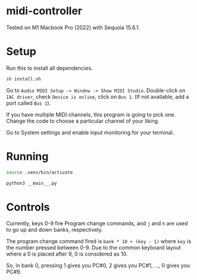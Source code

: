 # midi-controller

Tested on M1 Macbook Pro (2022) with Sequoia 15.6.1.

# Setup

Run this to install all dependencies.

```bash
sh install.sh
```

Go to `Audio MIDI Setup -> Window -> Show MIDI Studio`.
Double-click on `IAC driver`, check `Device is online`, click on `Bus 1`.
(If not available, add a port called `Bus 1`).

If you have multiple MIDI channels, this program is going to pick one.
Change the code to choose a particular channel of your liking.

Go to System settings and enable input monitoring for your terminal.


# Running

```bash
source .venv/bin/activate

python3 __main__.py
```

# Controls

Currently, keys 0-9 fire Program change commands,
and `j` and `h` are used to go up and down banks, respectively.

The program change command fired is `bank * 10 + (key - 1)`
where `key` is the number pressed between 0-9.
Due to the common keyboard layout where a 0 is placed after 9, 0 is considered as 10.

So, in bank 0, pressing 1 gives you PC#0, 2 gives you PC#1, ..., 0 gives you PC#9.
